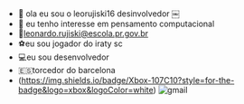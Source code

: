 - 👋 ola eu sou o leorujiski16 desinvolvedor
￼
- 👀 eu tenho interesse em pensamento computacional 
- 📧leonardo.rujiski@escola.pr.gov.br
- ⚽eu sou jogador do iraty sc
- 💻eu sou desenvolvedor
- 🇪🇸torcedor do barcelona
- (https://img.shields.io/badge/Xbox-107C10?style=for-the-badge&logo=xbox&logoColor=white)
![gmail](https://img.shields.io/badge/Gmail-D14836?style=for-the-badge&logo=gmail&logoColor=white)








